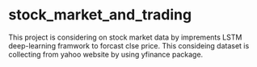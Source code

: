 # stock_market_and_trading
This project is considering on stock market data by imprements LSTM deep-learning framwork to forcast clse price.
This consideing dataset is collecting from yahoo website by using yfinance package.
